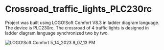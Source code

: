 # Crossroad_traffic_lights_PLC230rc
Project was built using LOGO!Soft Comfort V8.3 in ladder diagram language.
The device is PLC230rc.
The crossroad of 4 traffic lights is designed in ladder diagram language synchronized two by two.

![LOGO!Soft Comfort  5_14_2023 8_07_13 PM](https://github.com/EronaIslami/Crossroad_traffic_lights_Plc230rc/assets/132479567/35fd3fd6-1ff4-4f56-9c0d-35362ba4792f)
